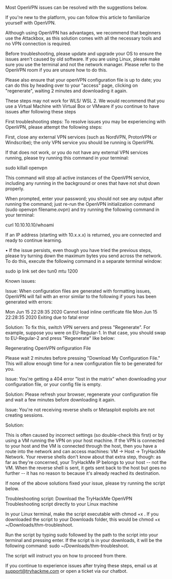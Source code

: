Most OpenVPN issues can be resolved with the suggestions below.

If you're new to the platform, you can follow this article to familiarize yourself with OpenVPN.

 

Although using OpenVPN has advantages, we recommend that beginners use the Attackbox, as this solution comes with all the necessary tools and no VPN connection is required.

 

Before troubleshooting, please update and upgrade your OS to ensure the issues aren't caused by old software. If you are using Linux, please make sure you use the terminal and not the network manager. Please refer to the OpenVPN room if you are unsure how to do this. 


​Please also ensure that your openVPN configuration file is up to date; you can do this by heading over to your "access" page, clicking on "regenerate", waiting 2 minutes and downloading it again.
​
​



​These steps may not work for WLS/ WSL 2. We would recommend that you use a Virtual Machine with Virtual Box or VMware if you continue to have issues after following these steps

 

 

First troubleshooting steps:
To resolve issues you may be experiencing with OpenVPN, please attempt the following steps:

 

First, close any external VPN services (such as NordVPN, ProtonVPN or Windscribe); the only VPN service you should be running is OpenVPN.

 

If that does not work, or you do not have any external VPN services running, please try running this command in your terminal:

 

sudo killall openvpn
 

This command will stop all active instances of the OpenVPN service, including any running in the background or ones that have not shut down properly. 

 

When prompted, enter your password; you should not see any output after running the command; just re-run the OpenVPN initialization command (sudo openvpn filename.ovpn) and try running the following command in your terminal:

 

curl 10.10.10.10/whoami
 

If an IP address (starting with 10.x.x.x) is returned, you are connected and ready to continue learning.

 

• If the issue persists, even though you have tried the previous steps, please try turning down the maximum bytes you send across the network. To do this, execute the following command in a separate terminal window:

 

sudo ip link set dev tun0 mtu 1200
 

 

Known issues:
 

Issue:
When configuration files are generated with formatting issues, OpenVPN will fail with an error similar to the following if yours has been generated with errors:

 
Mon Jun 15 22:28:35 2020 Cannot load inline certificate file
Mon Jun 15 22:28:35 2020 Exiting due to fatal error
 

Solution:
To fix this, switch VPN servers and press "Regenerate". For example, suppose you were on EU-Regular-1. In that case, you should swap to EU-Regular-2 and press "Regenerate" like below:

 

Regenerating OpenVPN onfiguration File
 

Please wait 2 minutes before pressing "Download My Configuration File." This will allow enough time for a new configuration file to be generated for you. 

 

 

Issue:
You're getting a 404 error "lost in the matrix" when downloading your configuration file, or your config file is empty.

 


 

Solution:
Please refresh your browser, regenerate your configuration file and wait a few minutes before downloading it again.

 

Issue:
You're not receiving reverse shells or Metasploit exploits are not creating sessions.

 

Solution:
 

This is often caused by incorrect settings (so double-check this first) or by using a VM running the VPN on your host machine. If the VPN is connected to your host and the VM is connected through the host, then you have a route into the network and can access machines: VM -> Host -> TryHackMe Network. Your reverse shells don't know about that extra step, though: as far as they're concerned, your TryHackMe IP belongs to your host -- not the VM. When the reverse shell is sent, it gets sent back to the host but goes no further -- it has no reason to because it's already reached its destination. 

 

If none of the above solutions fixed your issue, please try running the script below.

 

Troubleshooting script:
Download the TryHackMe OpenVPN Troubleshooting script directly to your Linux machine

In your Linux terminal, make the script executable with chmod +x <path-to-script>. If you downloaded the script to your Downloads folder, this would be chmod +x ~/Downloads/thm-troubleshoot. 

Run the script by typing sudo followed by the path to the script into your terminal and pressing enter. If the script is in your downloads, it will be the following command: sudo ~/Downloads/thm-troubleshoot. 

The script will instruct you on how to proceed from there.

 

If you continue to experience issues after trying these steps, email us at support@tryhackme.com or open a ticket via our chatbot.
